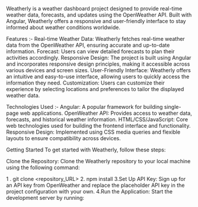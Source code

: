 Weatherly is a weather dashboard project designed to provide real-time weather data, forecasts, and updates using the OpenWeather API. Built with Angular, Weatherly offers a responsive and user-friendly interface to stay informed about weather conditions worldwide.

Features :-
Real-time Weather Data: Weatherly fetches real-time weather data from the OpenWeather API, ensuring accurate and up-to-date information.
Forecast: Users can view detailed forecasts to plan their activities accordingly.
Responsive Design: The project is built using Angular and incorporates responsive design principles, making it accessible across various devices and screen sizes.
User-Friendly Interface: Weatherly offers an intuitive and easy-to-use interface, allowing users to quickly access the information they need.
Customization: Users can customize their experience by selecting locations and preferences to tailor the displayed weather data.

Technologies Used :-
Angular: A popular framework for building single-page web applications.
OpenWeather API: Provides access to weather data, forecasts, and historical weather information.
HTML/CSS/JavaScript: Core web technologies used for building the frontend interface and functionality.
Responsive Design: Implemented using CSS media queries and flexible layouts to ensure compatibility across devices.

Getting Started
To get started with Weatherly, follow these steps:

Clone the Repository: Clone the Weatherly repository to your local machine using the following command:

1 . git clone <repository_URL>
2. npm install
3.Set Up API Key: Sign up for an API key from OpenWeather and replace the
placeholder API key in the project configuration with your own.
4.Run the Application: Start the development server by running:
